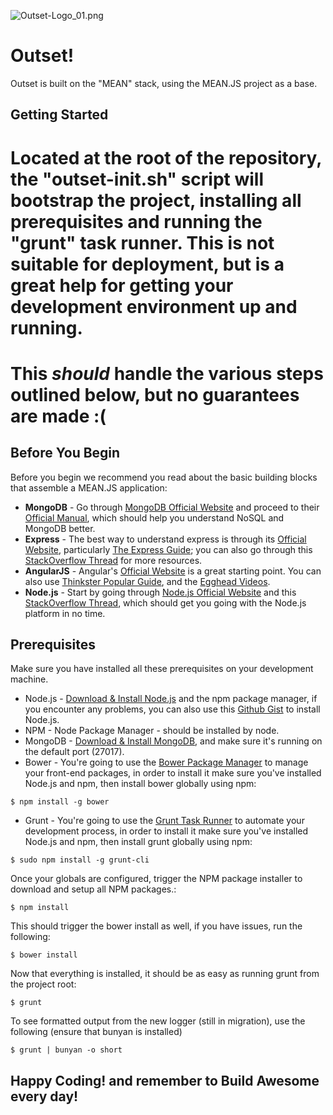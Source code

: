 ![Outset-Logo_01.png](https://bitbucket.org/repo/nGq9xa/images/787263697-Outset-Logo_01.png)

# Outset!
Outset is built on the "MEAN" stack, using the MEAN.JS project as a base.

## Getting Started

 # Located at the root of the repository, the "outset-init.sh" script will bootstrap the project, installing all prerequisites and running the "grunt" task runner. This is not suitable for deployment, but is a great help for getting your development environment up and running.
 # This *should* handle the various steps outlined below, but no guarantees are made :(

## Before You Begin
Before you begin we recommend you read about the basic building blocks that assemble a MEAN.JS application:

 * **MongoDB** - Go through [MongoDB Official Website](http://mongodb.org/) and proceed to their [Official Manual](http://docs.mongodb.org/manual/), which should help you understand NoSQL and MongoDB better.
 * **Express** - The best way to understand express is through its [Official Website](http://expressjs.com/), particularly [The Express Guide](http://expressjs.com/guide.html); you can also go through this [StackOverflow Thread](http://stackoverflow.com/questions/8144214/learning-express-for-node-js) for more resources.
 * **AngularJS** - Angular's [Official Website](http://angularjs.org/) is a great starting point. You can also use [Thinkster Popular Guide](http://www.thinkster.io/), and the [Egghead Videos](https://egghead.io/).
 * **Node.js** - Start by going through [Node.js Official Website](http://nodejs.org/) and this [StackOverflow Thread](http://stackoverflow.com/questions/2353818/how-do-i-get-started-with-node-js), which should get you going with the Node.js platform in no time.


## Prerequisites
Make sure you have installed all these prerequisites on your development machine.

 * Node.js - [Download & Install Node.js](http://www.nodejs.org/download/) and the npm package manager, if you encounter any problems, you can also use this [Github Gist](https://gist.github.com/isaacs/579814) to install Node.js.
 * NPM - Node Package Manager - should be installed by node.
 * MongoDB - [Download & Install MongoDB](http://www.mongodb.org/downloads), and make sure it's running on the default port (27017).
 * Bower - You're going to use the [Bower Package Manager](http://bower.io/) to manage your front-end packages, in order to install it make sure you've installed Node.js and npm, then install bower globally using npm:

```
$ npm install -g bower
```

* Grunt - You're going to use the [Grunt Task Runner](http://gruntjs.com/) to automate your development process, in order to install it make sure you've installed Node.js and npm, then install grunt globally using npm:

```
$ sudo npm install -g grunt-cli

```

Once your globals are configured, trigger the NPM package installer to download and setup all NPM packages.:

```
$ npm install
```

This should trigger the bower install as well, if you have issues, run the following:

```
$ bower install
```

Now that everything is installed, it should be as easy as running grunt from the project root:

```
$ grunt
```

To see formatted output from the new logger (still in migration), use the following (ensure that bunyan is installed)

```
$ grunt | bunyan -o short
```


## Happy Coding! and remember to Build Awesome every day! ##